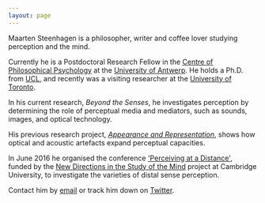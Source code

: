 ```yaml
---
layout: page
---
```


Maarten Steenhagen is a philosopher, writer and coffee lover studying perception and the mind. 

Currently he is a Postdoctoral Research Fellow in the [Centre of Philosophical Psychology](http://uahost.uantwerpen.be/bence.nanay/paw.html) at the [University of Antwerp](https://www.uantwerpen.be/en/). He holds a Ph.D. from [UCL](https://www.ucl.ac.uk/philosophy), and recently was a visiting researcher at the [University of Toronto](http://www.philosophy.utoronto.ca).

In his current research, _Beyond the Senses_, he investigates perception by determining the role of perceptual media and mediators, such as sounds, images, and optical technology.

His previous research project, [_Appearance and Representation_](http://msteenhagen.github.io/Appearance-and-representation/), shows how optical and acoustic artefacts expand perceptual capacities.

In June 2016 he organised the conference ['Perceiving at a Distance'](http://www.newdirectionsproject.com/2015/09/14/distance/), funded by the [New Directions in the Study of the Mind](http://www.newdirectionsproject.com/) project at Cambridge University, to investigate the varieties of distal sense perception.

Contact him by [email](mailto:maarten.steenhagen@uantwerp.be) or track him down on [Twitter](http://www.twitter.com/msteenhagen).

  

  

